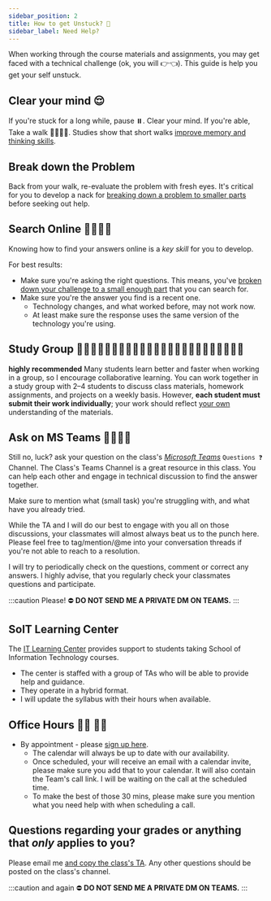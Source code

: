 ```yaml
---
sidebar_position: 2
title: How to get Unstuck? 🧠
sidebar_label: Need Help?
---
```


When working through the course materials and assignments, you may get faced with a technical challenge (ok, you will 👉👈). This guide is help you get your self unstuck.
## Clear your mind 😌
If you're stuck for a long while, pause ⏸️. Clear your mind. If you're able, Take a walk 🚶‍♂️🚶‍♀️. Studies show that short walks [improve memory and thinking skills](https://www.health.harvard.edu/blog/regular-exercise-changes-brain-improve-memory-thinking-skills-201404097110).

## Break down the Problem
Back from your walk, re-evaluate the problem with fresh eyes. It's critical for you to develop a nack for [breaking down a problem to smaller parts](/blog/break-down-problems) before seeking out help.

## Search Online 🕵️‍♂️🕵️‍♀️
Knowing how to find your answers online is a *key skill* for you to develop.

For best results:
- Make sure you're asking the right questions. This means, you've [broken down your challenge to a small enough part](#break-down-the-problem) that you can search for.
- Make sure you're the answer you find is a recent one. 
  - Technology changes, and what worked before, may not work now.
  - At least make sure the response uses the same version of the technology you're using.

## Study Group 👨🏽‍💻👩🏼‍💻👨🏾‍💻👨🏻‍💻👩🏽‍💻👨🏼‍💻👩🏾‍💻👩🏻‍💻
**highly recommended**
Many students learn better and faster when working in a group, so I encourage collaborative learning. You can work together in a study group with 2–4 students to discuss class materials, homework assignments, and projects on a weekly basis. However, **each student must submit their work individually**; your work should reflect <ins>your own</ins> understanding of the materials.

## Ask on MS Teams 🙋‍♀️🙋‍♂️
Still no, luck? ask your question on the class's *[Microsoft Teams](https://teams.microsoft.com/l/channel/19%3a30e5da231a654578a9f04859d49dc410%40thread.tacv2/%25F0%259F%2586%2598%2520Help%2520-%2520Ask%2520Questions?groupId=24ca8848-d758-42dc-9a5f-85467f5ded68&tenantId=f5222e6c-5fc6-48eb-8f03-73db18203b63)* `Questions ❓` Channel.
The Class's Teams Channel is a great resource in this class. You can help each other and engage in technical discussion to find the answer together.

Make sure to mention what (small task) you're struggling with, and what have you already tried.

While the TA and I will do our best to engage with you all on those discussions, your classmates will almost always beat us to the punch here. Please feel free to tag/mention/@me into your conversation threads if you're not able to reach to a resolution.

I will try to periodically check on the questions, comment or correct any answers. I highly advise, that you regularly check your classmates questions and participate.

:::caution Please!
⛔️ **DO NOT SEND ME A PRIVATE DM ON TEAMS.**
:::
## SoIT Learning Center 
The [IT Learning Center](https://cech.uc.edu/schools/it/centers/itlearningcenter0.html) provides support to students taking School of Information Technology courses. 
* The center is staffed with a group of TAs who will be able to provide help and guidance.
* They operate in a hybrid format.
* I will update the syllabus with their hours when available.

## Office Hours 👨‍🏫 👨‍💻
* By appointment - please [sign up here](https://outlook.office365.com/owa/calendar/OfficeHours@mailuc.onmicrosoft.com/bookings/s/LVmRGi93VEawagF-45TiRw2).
  * The calendar will always be up to date with our availability.
  * Once scheduled, your will receive an email with a calendar invite, please make sure you add that to your calendar. It will also contain the Team's call link. I will be waiting on the call at the scheduled time.
  * To make the best of those 30 mins, please make sure you mention what you need help with when scheduling a call.

## Questions regarding your grades or anything that *only* applies to you?
Please email me <ins>and copy the class's TA</ins>. Any other questions should be posted on the class's channel.

:::caution and again
⛔️ **DO NOT SEND ME A PRIVATE DM ON TEAMS.**
:::

<!-- TODO: anything we can get from here? https://www.codementor.io/learn-programming/how-to-get-programming-help-online  -->